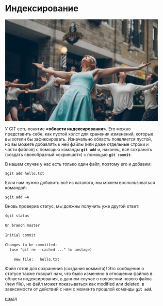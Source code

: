 # Индексирование

![02_5](./02_5.jpeg)

У GIT есть понятие **«области индексирования»**. Его можно представить себе, как пустой холст для хранения изменений, которые вы хотели бы зафиксировать. Изначально область появляется пустой, но вы можете добавлять к ней файлы (или даже отдельные строки и части файлов) с помощью команды **`git add`** и, наконец, всё сохранить (создать своеобразный «скриншот») с помощью **`git commit`**.

В нашем случае у нас есть только один файл, поэтому его и добавим:

```text
$git add hello.txt
```

Если нам нужно добавить всё из каталога, мы можем воспользоваться командой:

```text
$git add –A
```

Вновь проверив статус, мы должны получить уже другой ответ:

```text
$git status

On branch master

Initial commit

Changes to be committed:
  (use "git rm --cached ..." to unstage)

    new file:   hello.txt
```

Файл готов для сохранения (создания коммита)! Это сообщение о статусе также говорит нам, что было изменено в отношении файлов в области индексирования, в данном случае о появлении нового файла (new file), но файл может показываться как modified или deleted, в зависимости от действий с ним с момента прошлой команды **`git add`**.

[назад](readme.md)
